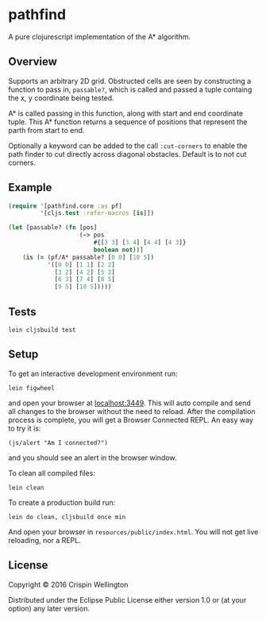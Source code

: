 # pathfind

A pure clojurescript implementation of the A* algorithm.

## Overview

Supports an arbitrary 2D grid. Obstructed cells are seen by
constructing a function to pass in, `passable?`, which is called and
passed a tuple containg the x, y coordinate being tested.

A* is called passing in this function, along with start and end
coordinate tuple. This A* function returns a sequence of positions that represent the parth from start to end.

Optionally a keyword can be added to the call `:cut-corners` to enable
the path finder to cut directly across diagonal obstacles. Default is
to not cut corners.

## Example

```clojure
(require '[pathfind.core :as pf]
	     '[cljs.test :refer-macros [is]])

(let [passable? (fn [pos]
                    (-> pos
					    #{[3 3] [3 4] [4 4] [4 3]}
						boolean not))]
    (is (= (pf/A* passable? [0 0] [10 5])
           '([0 0] [1 1] [2 2]
             [3 2] [4 2] [5 2]
             [6 3] [7 4] [8 5]
             [9 5] [10 5]))))
```

## Tests

```
lein cljsbuild test
```

## Setup

To get an interactive development environment run:

    lein figwheel

and open your browser at [localhost:3449](http://localhost:3449/).
This will auto compile and send all changes to the browser without the
need to reload. After the compilation process is complete, you will
get a Browser Connected REPL. An easy way to try it is:

    (js/alert "Am I connected?")

and you should see an alert in the browser window.

To clean all compiled files:

    lein clean

To create a production build run:

    lein do clean, cljsbuild once min

And open your browser in `resources/public/index.html`. You will not
get live reloading, nor a REPL.

## License

Copyright © 2016 Crispin Wellington

Distributed under the Eclipse Public License either version 1.0 or (at your option) any later version.
